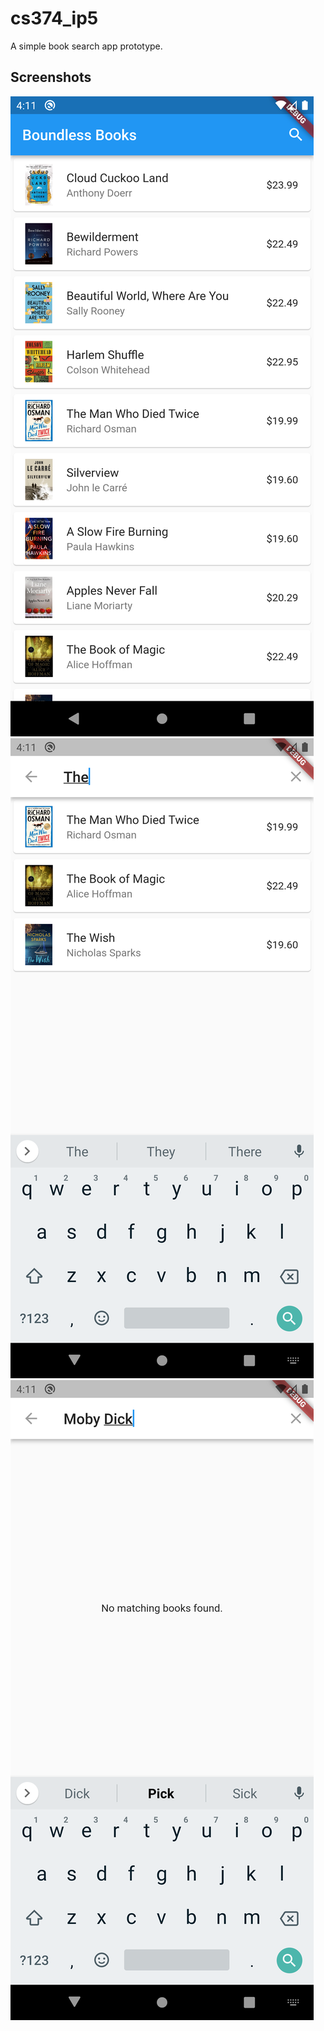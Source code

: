 # cs374_ip5

A simple book search app prototype.

## Screenshots
![Home](https://github.com/timlassiter11/CS374_IP5/blob/assets/home.png?raw=true)
![Search](https://github.com/timlassiter11/CS374_IP5/blob/assets/search.png?raw=true)
![Search with no results](https://github.com/timlassiter11/CS374_IP5/blob/assets/search_no_results.png?raw=true)